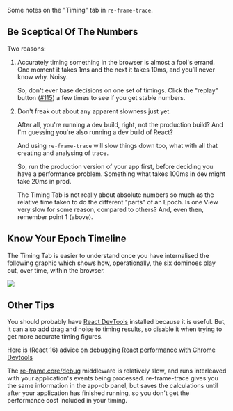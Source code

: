 Some notes on the "Timing" tab in `re-frame-trace`.

## Be Sceptical Of The Numbers

Two reasons:

1.  Accurately timing something in the browser is almost
    a fool's errand. One moment it takes 1ms and the next it 
    takes 10ms, and you’ll never know why. Noisy.

    So, don't ever base decisions on one set of timings.
    Click the "replay" button ([#115](https://github.com/Day8/re-frame-trace/issues/155)) a few times to see if you 
    get stable numbers. 
    
2.  Don't freak out about any apparent slowness just yet.

    After all, you're running a dev build, right, not the 
    production build?  And I'm guessing you're also 
    running a dev build of React?
    
    And using `re-frame-trace` will slow things 
    down too, what with all that creating and analysing of trace.
    
    So, run the production version of your app first, before 
    deciding you have a performance problem. Something what 
    takes 100ms in dev might take 20ms in prod.
    
    The Timing Tab is not really about absolute numbers so 
    much as the relative time taken to do the different 
    "parts" of an Epoch. Is one View very slow for some 
    reason, compared to others?
    And, even then, remember point 1 (above). 
    
## Know Your Epoch Timeline

The Timing Tab is easier to understand once you have internalised the 
following graphic which shows how, operationally, the six dominoes play out, 
over time, within the browser.  

<img src="https://raw.githubusercontent.com/Day8/re-frame/master/images/epoch.png">

## Other Tips 

You should probably have [React DevTools](https://github.com/facebook/react-devtools)
installed because it is useful. But, it can also add drag and noise to timing results, 
so disable it when trying to get more accurate timing figures.

Here is (React 16) advice on [debugging React performance with Chrome Devtools](https://building.calibreapp.com/debugging-react-performance-with-react-16-and-chrome-devtools-c90698a522ad) 

The [re-frame.core/debug](https://github.com/Day8/re-frame/blob/master/src/re_frame/std_interceptors.cljc) middleware is relatively slow, and runs interleaved with your application's events being processed. re-frame-trace gives you the same information in the app-db panel, but saves the calculations until after your application has finished running, so you don't get the performance cost included in your timing.
